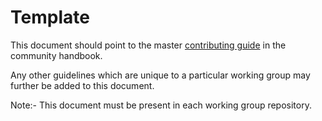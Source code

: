 # Template 

This document should point to the master [contributing guide](page-yet-to-be-created) in the community handbook.

Any other guidelines which are unique to a particular working group may further be added to this document.

Note:- This document must be present in each working group repository.

